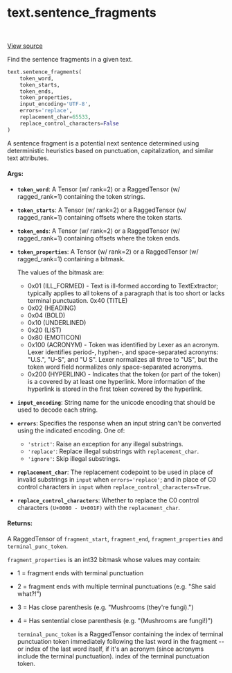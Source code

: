 <div itemscope itemtype="http://developers.google.com/ReferenceObject">
<meta itemprop="name" content="text.sentence_fragments" />
<meta itemprop="path" content="Stable" />
</div>

# text.sentence_fragments

<!-- Insert buttons and diff -->

<table class="tfo-notebook-buttons tfo-api" align="left">
</table>

<a target="_blank" href="https://github.com/tensorflow/text/tree/master/tensorflow_text/python/ops/sentence_breaking_ops.py">View
source</a>

Find the sentence fragments in a given text.

``` python
text.sentence_fragments(
    token_word,
    token_starts,
    token_ends,
    token_properties,
    input_encoding='UTF-8',
    errors='replace',
    replacement_char=65533,
    replace_control_characters=False
)
```

<!-- Placeholder for "Used in" -->

A sentence fragment is a potential next sentence determined using
deterministic heuristics based on punctuation, capitalization, and similar
text attributes.

#### Args:

*   <b>`token_word`</b>: A Tensor (w/ rank=2) or a RaggedTensor (w/
    ragged_rank=1) containing the token strings.
*   <b>`token_starts`</b>: A Tensor (w/ rank=2) or a RaggedTensor (w/
    ragged_rank=1) containing offsets where the token starts.
*   <b>`token_ends`</b>: A Tensor (w/ rank=2) or a RaggedTensor (w/
    ragged_rank=1) containing offsets where the token ends.
*   <b>`token_properties`</b>: A Tensor (w/ rank=2) or a RaggedTensor (w/
    ragged_rank=1) containing a bitmask.

    The values of the bitmask are:

    *   0x01 (ILL_FORMED) - Text is ill-formed according to TextExtractor;
        typically applies to all tokens of a paragraph that is too short or
        lacks terminal punctuation. 0x40 (TITLE)
    *   0x02 (HEADING)
    *   0x04 (BOLD)
    *   0x10 (UNDERLINED)
    *   0x20 (LIST)
    *   0x80 (EMOTICON)
    *   0x100 (ACRONYM) - Token was identified by Lexer as an acronym. Lexer
        identifies period-, hyphen-, and space-separated acronyms: "U.S.",
        "U-S", and "U S". Lexer normalizes all three to "US", but the token word
        field normalizes only space-separated acronyms.
    *   0x200 (HYPERLINK) - Indicates that the token (or part of the token) is a
        covered by at least one hyperlink. More information of the hyperlink is
        stored in the first token covered by the hyperlink.

*   <b>`input_encoding`</b>: String name for the unicode encoding that should be
    used to decode each string.

*   <b>`errors`</b>: Specifies the response when an input string can't be
    converted using the indicated encoding. One of:

    *   `'strict'`: Raise an exception for any illegal substrings.
    *   `'replace'`: Replace illegal substrings with `replacement_char`.
    *   `'ignore'`: Skip illegal substrings.

*   <b>`replacement_char`</b>: The replacement codepoint to be used in place of
    invalid substrings in `input` when `errors='replace'`; and in place of C0
    control characters in `input` when `replace_control_characters=True`.

*   <b>`replace_control_characters`</b>: Whether to replace the C0 control
    characters `(U+0000 - U+001F)` with the `replacement_char`.

#### Returns:

A RaggedTensor of `fragment_start`, `fragment_end`, `fragment_properties`
and `terminal_punc_token`.

`fragment_properties` is an int32 bitmask whose values may contain:

*   1 = fragment ends with terminal punctuation
*   2 = fragment ends with multiple terminal punctuations (e.g. "She said
    what?!")
*   3 = Has close parenthesis (e.g. "Mushrooms (they're fungi).")
*   4 = Has sentential close parenthesis (e.g. "(Mushrooms are fungi!)")

    `terminal_punc_token` is a RaggedTensor containing the index of terminal
    punctuation token immediately following the last word in the fragment -- or
    index of the last word itself, if it's an acronym (since acronyms include
    the terminal punctuation). index of the terminal punctuation token.
